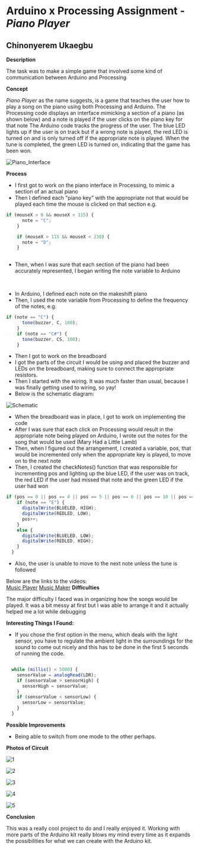 # Arduino x Processing Assignment - *Piano Player*

## Chinonyerem Ukaegbu

**Description**

The task was to make a simple game that involved some kind of communication between Arduino and Processing

**Concept**

*Piano Player* as the name suggests, is a game that teaches the user how to play a song on the piano using both Processing and Arduino.
The Processing code displays an interface mimicking a section of a piano (as shown below) and a note is played if the user clicks on the piano key for that note 
The Arduino code tracks the progress of the user. The blue LED lights up if the user is on track but if a wrong note is played, the red LED is turned on and is only turned off if the appropriate note is played.
When the tune is completed, the green LED is turned on, indicating that the game has been won.

![Piano_Interface](images/Screenshot%20(405).jpg)

**Process**
+ I first got to work on the piano interface in Processing, to mimic a section of an actual piano
+ Then I defined each "piano key" with the appropriate not that would be played each time the mouse is clicked on that section e.g.


```js
if (mouseX > 0 && mouseX < 115) {
      note = "C";
    }

    if (mouseX > 115 && mouseX < 230) {
      note = "D";
    }
    
 ```
 
+ Then, when I was sure that each section of the piano had been accurately represented, I began writing the note variable to Arduino
<br>

+ In Arduino, I defined each note on the makeshift piano
+ Then, I used the note variable from Processing to define the frequency of the notes, e.g.


```js
if (note == "C") {
      tone(buzzer, C, 100);
    }
    if (note == "C#") {
      tone(buzzer, CS, 100);
    }
 ```
 
+ Then I got to work on the breadboard
+ I got the parts of the circuit I would be using and placed the buzzer and LEDs on the breadboard, making sure to connect the appropriate resistors.
+ Then I started with the wiring. It was much faster than usual, because I was finally getting used to wiring, so yay!
+ Below is the schematic diagram:

![Schematic](images/Screenshot%20(406).jpeg)

+ When the breadboard was in place, I got to work on implementing the code
+ After I was sure that each click on Processing would result in the appropriate note being played on Arduino, I wrote out the notes for the song that would be used (Mary Had a Little Lamb)
+ Then, when I figured out the arrangement, I created a variable, pos, that would be incremented only when the appropriate key is played, to move on to the next note
+ Then, I created the checkNotes() function that was responsible for incrementing pos and lighting up the blue LED, if the user was on track, the red LED if the user had missed that note and the green LED if the user had won


```js
if (pos == 0 || pos == 4 || pos == 5 || pos == 6 || pos == 10 || pos == 13 || pos == 17 || pos == 18 || pos == 19 || pos == 23) {
    if (note == "E") {
      digitalWrite(BLUELED, HIGH);
      digitalWrite(REDLED, LOW);
      pos++;
    }
    else {
      digitalWrite(BLUELED, LOW);
      digitalWrite(REDLED, HIGH);
    }
  }
  ```

+ Also, the user is unable to move to the next note unless the tune is followed


Below are the links to the videos:\
[Music Player](https://www.youtube.com/watch?v=_6ZXNNd_vmo)
[Music Maker](https://youtu.be/4T26GDzKUJk)
**Difficulties**

The major difficulty I faced was in organizing how the songs would be played. It was a bit messy at first but I was able to arrange it and it actually helped me a lot while debugging

**Interesting Things I Found:**

+ If you chose the first option in the menu, which deals with the light sensor, you have to regulate the ambient light in the surroundings for the sound to come out nicely and this has to be done in the first 5 seconds of running the code.

```js

  while (millis() < 5000) {
    sensorValue = analogRead(LDR);
    if (sensorValue > sensorHigh) {
      sensorHigh = sensorValue;
    }
    if (sensorValue < sensorLow) {
      sensorLow = sensorValue;
    }
  }

```

**Possible Improvements**

+ Being able to switch from one mode to the other perhaps.

**Photos of Circuit**

![1](images/Screenshot%20(407).jpeg)

![2](images/Screenshot%20(408).jpeg)

![3](images/Screenshot%20(409).jpeg)

![4](images/Screenshot%20(410).jpeg)

![5](images/Screenshot%20(411).jpg)

**Conclusion**

This was a really cool project to do and I really enjoyed it. Working with more parts of the Arduino kit really blows my mind every time as it expands the possibilities for what we can create with the Arduino kit.
